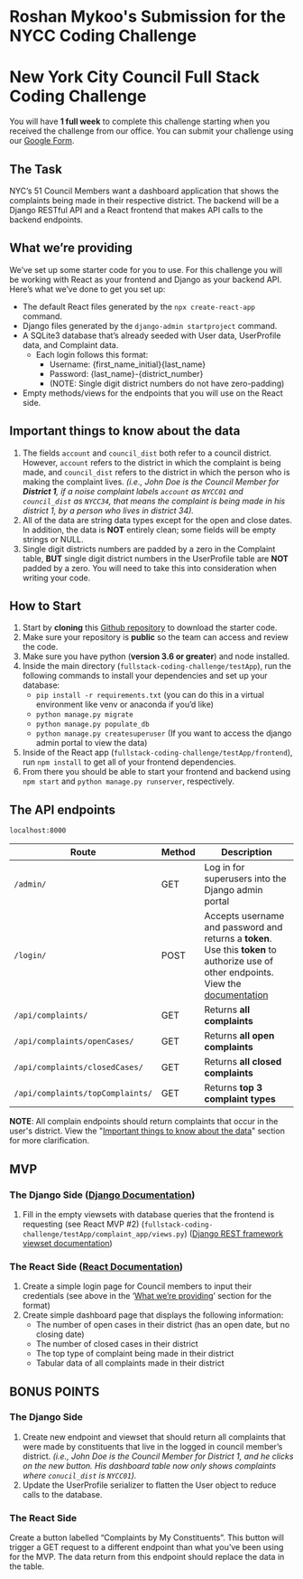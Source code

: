 # Roshan Mykoo's Submission for the NYCC Coding Challenge
# New York City Council Full Stack Coding Challenge
You will have **1 full week** to complete this challenge starting when you received the challenge from our office. You can submit your challenge using our [Google Form](https://forms.gle/HXCXFiVvFAJ3WzAc7).

## The Task
NYC’s 51 Council Members want a dashboard application that shows the complaints being made in their respective district. The backend will be a Django RESTful API and a React frontend that makes API calls to the backend endpoints.

## What we’re providing
We’ve set up some starter code for you to use. For this challenge you will be working with React as your frontend and Django as your backend API. Here’s what we’ve done to get you set up:
- The default React files generated by the `npx create-react-app` command.
- Django files generated by the `django-admin startproject` command.
- A SQLite3 database that’s already seeded with User data, UserProfile data, and Complaint data.
    - Each login follows this format:
        - Username: {first_name_initial}{last_name}
        - Password: {last_name}-{district_number}
        - (NOTE: Single digit district numbers do not have zero-padding) 
- Empty methods/views for the endpoints that you will use on the React side.

## Important things to know about the data
1. The fields `account` and `council_dist` both refer to a council district. However, `account` refers to the district in which the complaint is being made, and `council_dist` refers to the district in which the person who is making the complaint lives. *(i.e., John Doe is the Council Member for **District 1**, if a noise complaint labels `account` as `NYCC01` and `council_dist` as `NYCC34`, that means the complaint is being made in his district 1, by a person who lives in district 34).*
2. All of the data are string data types except for the open and close dates. In addition, the data is **NOT** entirely clean; some fields will be empty strings or NULL.
3. Single digit districts numbers are padded by a zero in the Complaint table, **BUT** single digit district numbers in the UserProfile table are **NOT** padded by a zero. You will need to take this into consideration when writing your code.

## How to Start
1. Start by **cloning** this [Github repository](https://github.com/NewYorkCityCouncil/fullstack-coding-challenge) to download the starter code.
2. Make sure your repository is **public** so the team can access and review the code.
3. Make sure you have python (**version 3.6 or greater**) and node installed.
4. Inside the main directory (`fullstack-coding-challenge/testApp`), run the following commands to install your dependencies and set up your database:
    - `pip install -r requirements.txt` (you can do this in a virtual environment like venv or anaconda if you’d like)
    - `python manage.py migrate`
    - `python manage.py populate_db`
    - `python manage.py createsuperuser` (If you want to access the django admin portal to view the data)
5. Inside of the React app (`fullstack-coding-challenge/testApp/frontend`), run `npm install` to get all of your frontend dependencies.
6. From there you should be able to start your frontend and backend using `npm start` and `python manage.py runserver`, respectively.

## The API endpoints
`localhost:8000`

| Route | Method | Description |
| ----- | ------ | ----------- |
| `/admin/` | GET | Log in for superusers into the Django admin portal |
| `/login/` | POST | Accepts username and password and returns a **token**. Use this **token** to authorize use of other endpoints. View the [documentation](https://www.django-rest-framework.org/api-guide/authentication/#basicauthentication) |
| `/api/complaints/` | GET | Returns **all complaints** |
| `/api/complaints/openCases/` | GET | Returns **all open complaints** |
| `/api/complaints/closedCases/` | GET | Returns **all closed complaints** |
| `/api/complaints/topComplaints/` | GET | Returns **top 3 complaint types** |

**NOTE**: All complain endpoints should return complaints that occur in the user's district. View the "[Important things to know about the data](https://github.com/NewYorkCityCouncil/fullstack-coding-challenge#important-things-to-know-about-the-data)" section for more clarification.

## MVP
### The Django Side ([Django Documentation](https://docs.djangoproject.com/en/2.2/))
1. Fill in the empty viewsets with database queries that the frontend is requesting (see React MVP #2) (`fullstack-coding-challenge/testApp/complaint_app/views.py`) ([Django REST framework viewset documentation](https://www.django-rest-framework.org/api-guide/viewsets/))

### The React Side ([React Documentation](https://reactjs.org/docs/getting-started.html))
1. Create a simple login page for Council members to input their credentials (see above in the ‘[What we’re providing](https://github.com/NewYorkCityCouncil/fullstack-coding-challenge#what-were-providing)’ section for the format)
2. Create simple dashboard page that displays the following information:
    - The number of open cases in their district (has an open date, but no closing date)
    - The number of closed cases in their district
    - The top type of complaint being made in their district
    - Tabular data of all complaints made in their district

## BONUS POINTS
### The Django Side
1. Create new endpoint and viewset that should return all complaints that were made by constituents that live in the logged in council member’s district. *(i.e., John Doe is the Council Member for District 1, and he clicks on the new button. His dashboard table now only shows complaints where `conucil_dist` is `NYCC01`).*
2. Update the UserProfile serializer to flatten the User object to reduce calls to the database.

### The React Side
Create a button labelled “Complaints by My Constituents”. This button will trigger a GET request to a different endpoint than what you’ve been using for the MVP. The data return from this endpoint should replace the data in the table.
